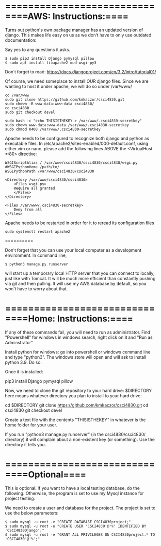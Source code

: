 ==========================
====AWS: Instructions:====
==========================

Turns out python's own package manager has an updated version of django. This makes life easy on us as we don't have to only use outdated documentation:

Say yes to any questions it asks.

    $ sudo pip3 install Django pymysql pillow
    $ sudo apt install libapache2-mod-wsgi-py3


Don't forget to read: https://docs.djangoproject.com/en/3.2/intro/tutorial01/

Of course, we need someplace to install OUR django files. Since we are wanting to host it under apache, we will
do so under /var/www/

    cd /var/www
    sudo git clone https://github.com/kmkaczor/csci4830.git
    sudo chown -R www-data:www-data csci4830/
    cd csci4830
    sudo git checkout devel
    
    sudo bash -c "echo THISISTHEKEY > /var/www/.csci4830-secretkey"
    sudo chown www-data:www-data /var/www/.csci4830-secretkey
    sudo chmod 0400 /var/www/.csci4830-secretkey

Apache needs to be configured to recognize both django and python as executable files.
In /etc/apache2/sites-enabled/000-default.conf, using either vim or nano, please add the following lines ABOVE
the <VirtualHost *:80> directive:

    WSGIScriptAlias / /var/www/csci4830/csci4830/csci4830/wsgi.py
    #WSGIPythonHome /path/to/
    WSGIPythonPath /var/www/csci4830/csci4830

    <Directory /var/www/csci4830/csci4830>
        <Files wsgi.py>
        Require all granted
        </Files>
    </Directory>
    
    <Files /var/www/.csci4830-secretkey>
        Deny from all
    </Files>

Apache needs to be restarted in order for it to reread its configuration files

    sudo systemctl restart apache2

==========

Don't forget that you can use your local computer as a development environment. In command line, 

    $ python3 manage.py runserver

will start up a temporary local HTTP server that you can connect to locally, just like with Tomcat. It will be much more efficient than constantly pushing
via git and then pulling. It will use my AWS database by default, so you won't have to worry about that.


==========================
====Home: Instructions:====
==========================
If any of these commands fail, you will need to run as administrator. Find "Powershell" for windows in windows search, right click on it and "Run as Adminstrator"

Install python for windows: go into powershell or windows command line and type "python3". The windows store will open and will ask to install python 3.9. Do so.

Once it is installed:

pip3 install Django pymysql pillow

Now, we need to clone the git repository to your hard drive: $DIRECTORY here means whatever directory you plan to install to your hard drive:

cd $DIRECTORY
git clone https://github.com/kmkaczor/csci4830.git
cd csci4830
git checkout devel
    
Create a text file with the contents "THISISTHEKEY" in whatever is the home folder for your user.

If you run "python3 manage.py runserver" (in the csci4830/csci4830/ directory) it will complain about a non-existent key (or something). Use the directory it tells you.




==========================
====Optional====
==========================

This is optional. If you want to have a local testing database, do the following. Otherwise, the program is set to use my Mysql instance for project testing.

We need to create a user and database for the project. The project is set to use the below parameters:

    $ sudo mysql -u root -e "CREATE DATABASE CSCI4830project;"
    $ sudo mysql -u root -e "CREATE USER 'CSCI4830'@'%' IDENTIFIED BY 'CSCI4830Django';"
    $ sudo mysql -u root -e "GRANT ALL PRIVILEGES ON CSCI4830project.* TO 'CSCI4830'@'%';"
